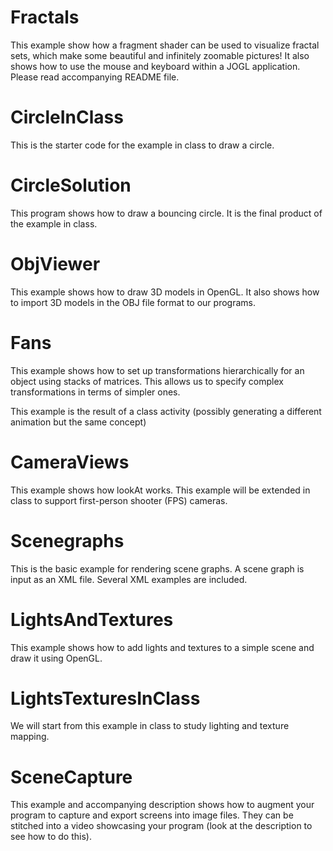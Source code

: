 # Fractals

This example show how a fragment shader can be used to visualize fractal sets, which make some beautiful and infinitely zoomable pictures! It also shows how to use the mouse and keyboard within a JOGL application. Please read accompanying README file.

# CircleInClass

This is the starter code for the example in class to draw a circle.

# CircleSolution

This program shows how to draw a bouncing circle. It is the final product of the example in class.

# ObjViewer 

This example shows how to draw 3D models in OpenGL. It also shows how to import 3D models in the OBJ file format to our programs.

# Fans

This example shows how to set up transformations hierarchically for an object using stacks of matrices. This allows us to specify complex transformations in terms of simpler ones.

This example is the result of a class activity (possibly generating a different animation but the same concept)

# CameraViews

This example shows how lookAt works. This example will be extended in class to support first-person shooter (FPS) cameras.

# Scenegraphs

This is the basic example for rendering scene graphs. A scene graph is input as an XML file. Several XML examples are included.

# LightsAndTextures

This example shows how to add lights and textures to a simple scene and draw it using OpenGL.

# LightsTexturesInClass

We will start from this example in class to study lighting and texture  mapping.

# SceneCapture

This example and accompanying description shows how to augment your program to capture and export screens into image files. They can be stitched into a video showcasing your program (look at the description to see how to do this).



